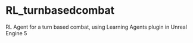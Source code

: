 # RL_turnbasedcombat
RL Agent for a turn based combat, using Learning Agents plugin in Unreal Engine 5
